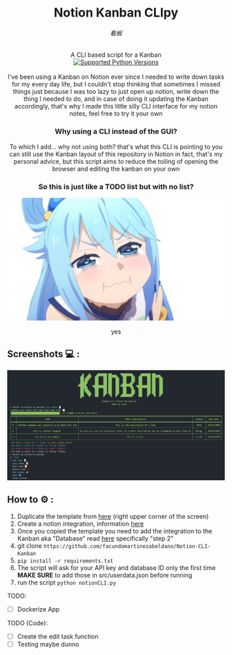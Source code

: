 <div align="center">
  <h1>Notion Kanban CLIpy</h1>
  <div align= "center">
    <h6>看板</h6>
  </div>
  <div align= "center">
    A CLI based script for a Kanban
  </div>
  <div align= "center">
    <a href="tox.ini"><img src="https://img.shields.io/pypi/pyversions/notion-client" alt="Supported Python Versions"></a>
  </div>
</div>
</br>

<div align= "center">
I've been using a Kanban on Notion ever since I needed to write down tasks for my every day life, but I couldn't stop thinking that sometimes I missed things just because I was too lazy to just open up notion, write down the thing I needed to do, and in case of doing it updating the Kanban accordingly, that's why I made this little silly CLI interface for my notion notes, feel free to try it your own    
</div>

<div align="center">
  <h3>Why using a CLI instead of the GUI?</h3>
    <p>To which I add... why not using both? that's what this CLI is pointing to you can still use the Kanban layout of this repository in Notion in fact, that's my personal advice, but this script aims to reduce the toiling of opening the browser and editing the kanban on your own </p>
</div align= "center">

<div align="center">
  <h3>So this is just like a TODO list but with no list?</h3>
    <img src="./src/yes2.png">
    <p>yes</p>
</div align= "center">

## Screenshots 💻 :
<div align= "center">
  <a href="tox.ini"><img src="./src/screenshot2.png" ></a>
</div>



## How to ⚙️ :
1. Duplicate the template from [here](https://boundless-heather-d8e.notion.site/63cd54d3b2254b02b9f258c52e38400a?v=8df3f9fdd3f446c8b2d89c794e29fd81) (right upper corner of the screen)
2. Create a notion integration, information [here](https://www.notion.so/my-integrations)
3. Once you copied the template you need to add the integration to the Kanban aka "Database" read [here](https://www.notion.so/my-integrations) specifically "step 2"
4. git clone `https://github.com/facundomartinezabeldano/Notion-CLI-Kanban`
5. `pip install -r requirements.txt`
6. The script will ask for your API key and database ID only the first time **MAKE SURE** to add those in src/userdata.json before running
7. run the script `python notionCLI.py`


TODO:
- [ ] Dockerize App

TODO (Code):
- [ ] Create the edit task function
- [ ] Testing maybe dunno
